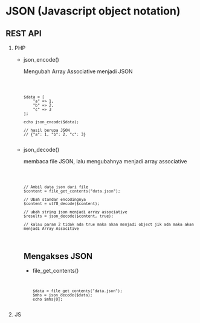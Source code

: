 <h1>JSON (Javascript object notation)</h1>
<h2>REST API</h2>
<ol>
 <li>PHP</li>
 <ul>
 <li>json_encode()</li>
 <p>Mengubah Array Associative menjadi JSON</p>

<code>

    $data = [
        "a" => 1,
        "b" => 2,
        "c" => 3
    ];

    echo json_encode($data);

    // hasil berupa JSON
    // {"a": 1, "b": 2, "c": 3}

</code>
<li>json_decode()</li>
<p>membaca file JSON, lalu mengubahnya menjadi array associative</p>
<code>

    // Ambil data json dari file
    $content = file_get_contents("data.json");

    // Ubah standar encodingnya
    $content = utf8_decode($content);

    // ubah string json menjadi array associative
    $results = json_decode($content, true);

    // kalau param 2 tidak ada true maka akan menjadi object jik ada maka akan menjadi Array Associtive

</code>

<h2>Mengakses JSON</h2>
<ul>
<li>file_get_contents()</li>
<code>

    $data = file_get_contents("data.json");
    $mhs = json_decode($data);
    echo $mhs[0];

</code>
</ul>
 </ul>
 <li>JS</li>
</ol>
